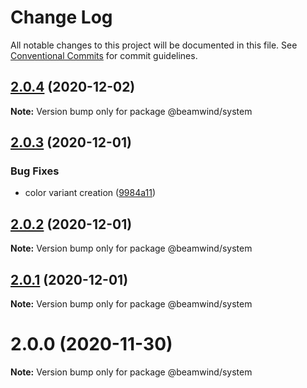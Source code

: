 # Change Log

All notable changes to this project will be documented in this file.
See [Conventional Commits](https://conventionalcommits.org) for commit guidelines.

## [2.0.4](https://github.com/kenoxa/beamwind/compare/@beamwind/system@2.0.3...@beamwind/system@2.0.4) (2020-12-02)

**Note:** Version bump only for package @beamwind/system

## [2.0.3](https://github.com/kenoxa/beamwind/compare/@beamwind/system@2.0.2...@beamwind/system@2.0.3) (2020-12-01)

### Bug Fixes

- color variant creation ([9984a11](https://github.com/kenoxa/beamwind/commit/9984a110f825a1940e5ef2644697ea8ee8ec385a))

## [2.0.2](https://github.com/kenoxa/beamwind/compare/@beamwind/system@2.0.1...@beamwind/system@2.0.2) (2020-12-01)

**Note:** Version bump only for package @beamwind/system

## [2.0.1](https://github.com/kenoxa/beamwind/compare/@beamwind/system@2.0.0...@beamwind/system@2.0.1) (2020-12-01)

**Note:** Version bump only for package @beamwind/system

# 2.0.0 (2020-11-30)

**Note:** Version bump only for package @beamwind/system
